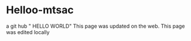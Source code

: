# Helloo-mtsac
a git hub " HELLO WORLD"
This page was updated on the web.
This page was edited locally
